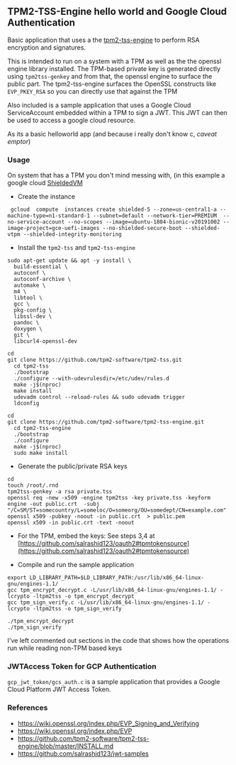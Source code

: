 ## TPM2-TSS-Engine hello world and Google Cloud Authentication 

Basic application that uses a the [tpm2-tss-engine](https://github.com/tpm2-software/tpm2-tss-engine/) to perform RSA encryption and signatures.

This is intended to run on a system with a TPM as well as the the openssl engine library installed.  The TPM-based private key is generated directly using `tpm2tss-genkey` and from that, the openssl engine to surface the public part.  The tpm2-tss-engine surfaces the OpenSSL constructs like `EVP_PKEY_RSA` so you can directly use that against the TPM

Also included is a sample application that uses a Google Cloud ServiceAccount embedded within a TPM to sign a JWT.  This JWT can then be used to access a google cloud resource.

As its a basic helloworld app (and because i really don't know c, _caveat emptor_)


### Usage

On  system that has a TPM you don't mind messing with, (in this example a google cloud [ShieldedVM](https://cloud.google.com/security/shielded-cloud/shielded-vm)


- Create the instance
```
 gcloud  compute  instances create shielded-5 --zone=us-central1-a --machine-type=n1-standard-1 --subnet=default --network-tier=PREMIUM  --no-service-account --no-scopes --image=ubuntu-1804-bionic-v20191002 --image-project=gce-uefi-images --no-shielded-secure-boot --shielded-vtpm --shielded-integrity-monitoring
```


- Install the `tpm2-tss` and `tpm2-tss-engine`

```
sudo apt-get update && apt -y install \
  build-essential \
  autoconf \
  autoconf-archive \
  automake \
  m4 \
  libtool \
  gcc \
  pkg-config \
  libssl-dev \
  pandoc \
  doxygen \
  git \
  libcurl4-openssl-dev

cd
git clone https://github.com/tpm2-software/tpm2-tss.git
  cd tpm2-tss
  ./bootstrap
  ./configure --with-udevrulesdir=/etc/udev/rules.d
  make -j$(nproc)
  make install
  udevadm control --reload-rules && sudo udevadm trigger
  ldconfig

cd
git clone https://github.com/tpm2-software/tpm2-tss-engine.git
  cd tpm2-tss-engine
  ./bootstrap
  ./configure
  make -j$(nproc)
  sudo make install
```


- Generate the public/private RSA keys

```
cd 
touch /root/.rnd
tpm2tss-genkey -a rsa private.tss
openssl req -new -x509 -engine tpm2tss -key private.tss -keyform engine -out public.crt  -subj "/C=SM/ST=somecountry/L=someloc/O=someorg/OU=somedept/CN=example.com"
openssl x509 -pubkey -noout -in public.crt  > public.pem
openssl x509 -in public.crt -text -noout
```

- For the TPM, embed the keys:
   See steps 3,4 at [https://github.com/salrashid123/oauth2#tpmtokensource](https://github.com/salrashid123/oauth2#tpmtokensource)

- Compile and run the sample application

```
export LD_LIBRARY_PATH=$LD_LIBRARY_PATH:/usr/lib/x86_64-linux-gnu/engines-1.1/
gcc tpm_encrypt_decrypt.c -L/usr/lib/x86_64-linux-gnu/engines-1.1/ -lcrypto -ltpm2tss -o tpm_encrypt_decrypt
gcc tpm_sign_verify.c -L/usr/lib/x86_64-linux-gnu/engines-1.1/ -lcrypto -ltpm2tss -o tpm_sign_verify
```

```
./tpm_encrypt_decrypt
./tpm_sign_verify
```

I've left commented out sections in the code that shows how the operations run while reading non-TPM based keys

### JWTAccess Token for GCP Authentication

`gcp_jwt_token/gcs_auth.c` is a sample application that provides a Google Cloud Platform JWT Access Token.


### References
- https://wiki.openssl.org/index.php/EVP_Signing_and_Verifying
- https://wiki.openssl.org/index.php/EVP
- https://github.com/tpm2-software/tpm2-tss-engine/blob/master/INSTALL.md
- https://github.com/salrashid123/jwt-samples



